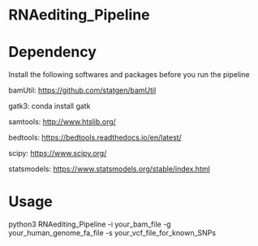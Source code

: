 # RNAediting_Pipeline
# Dependency
Install the following softwares and packages before you run the pipeline

bamUtil: https://github.com/statgen/bamUtil

gatk3: conda install gatk

samtools: http://www.htslib.org/

bedtools: https://bedtools.readthedocs.io/en/latest/

scipy: https://www.scipy.org/

statsmodels: https://www.statsmodels.org/stable/index.html

# Usage
python3 RNAediting_Pipeline -i your_bam_file -g your_human_genome_fa_file -s your_vcf_file_for_known_SNPs

